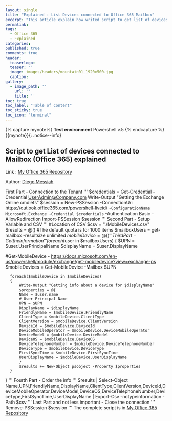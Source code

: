 ```yaml
---
layout: single
title: "Explained : List Devices connected to Office 365 Mailbox"
excerpt: "This article explain how writed script to get list of devices connected to Mailbox (Office 365)"
permalink:
tags:
  - Office 365
  - Explained  
categories:
published: true
comments: true
header:
  teaserlogo:
  teaser: ''
  image: images/headers/mountain01_1920x500.jpg
  caption:
gallery:
  - image_path: ''
    url: ''
    title: ''
toc: true
toc_label: "Table of content"
toc_sticky: true
toc_icon: "terminal"
---
```


{% capture mynote%}
**Test environment** Powershell v.5
{% endcapture %}
{{mynote}}{: .notice--info}

## Script to get List of devices connected to Mailbox (Office 365) explained

Link : <a href="https://github.com/diegomessiah/Office_365/blob/master/Device_List_Mobile.ps1" target="_blank">My Office 365 Repository</a>

Author:   <a href="https://github.com/diegomessiah" target="_blank">Diego Messiah</a>

First Part - Connection to the Tenant
'''
 $credentials = Get-Credential -Credential UserAdmin@Company.com
 Write-Output "Getting the Exchange Online cmdlets"
    $session = New-PSSession -ConnectionUri https://outlook.office365.com/powershell-liveid/ `
        -ConfigurationName Microsoft.Exchange -Credential $credentials `
        -Authentication Basic -AllowRedirection
    Import-PSSession $session
'''
Second Part - Setup Variable and CSV
'''
#Location of CSV
$csv = ".\MobileDevices.csv" 
$results = @()
#The default quota is for 1000 items
$mailboxUsers = get-mailbox -resultsize unlimited
$mobileDevice = @()
'''
Third Part - Get the information
'''
foreach($user in $mailboxUsers)
{
$UPN = $user.UserPrincipalName
$displayName = $user.DisplayName

#Get-MobileDevice - https://docs.microsoft.com/en-us/powershell/module/exchange/get-mobiledevice?view=exchange-ps
$mobileDevices = Get-MobileDevice -Mailbox $UPN
       
      foreach($mobileDevice in $mobileDevices)
      {
          Write-Output "Getting info about a device for $displayName"
          $properties = @{
          Name = $user.name
          # User Principal Name 
          UPN = $UPN
          DisplayName = $displayName
          FriendlyName = $mobileDevice.FriendlyName
          ClientType = $mobileDevice.ClientType
          ClientVersion = $mobileDevice.ClientVersion
          DeviceId = $mobileDevice.DeviceId
          DeviceMobileOperator = $mobileDevice.DeviceMobileOperator
          DeviceModel = $mobileDevice.DeviceModel
          DeviceOS = $mobileDevice.DeviceOS
          DeviceTelephoneNumber = $mobileDevice.DeviceTelephoneNumber
          DeviceType = $mobileDevice.DeviceType
          FirstSyncTime = $mobileDevice.FirstSyncTime
          UserDisplayName = $mobileDevice.UserDisplayName
          }
          $results += New-Object psobject -Property $properties
      }
}
'''
Fourth Part - Order the info
'''
$results | Select-Object Name,UPN,FriendlyName,DisplayName,ClientType,ClientVersion,DeviceId,DeviceMobileOperator,DeviceModel,DeviceOS,DeviceTelephoneNumber,DeviceType,FirstSyncTime,UserDisplayName | Export-Csv -notypeinformation -Path $csv
'''
Last Part and not less important - Close the connection
'''
Remove-PSSession $session
'''
The complete script is in <a href="https://github.com/diegomessiah/Office_365/blob/master/Device_List_Mobile.ps1" target="_blank">My Office 365 Repository</a>


